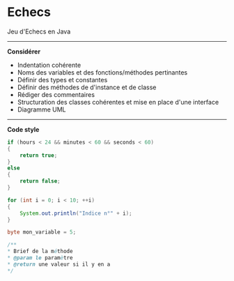 # Echecs
Jeu d'Echecs en Java 

***

**Considérer**
* Indentation cohérente                       
* Noms des variables et des fonctions/méthodes pertinantes
* Définir des types et constantes
* Définir des méthodes de d'instance et de classe
* Rédiger des commentaires 
* Structuration des classes cohérentes et mise en place d'une interface
* Diagramme UML

***

**Code style**

```java
if (hours < 24 && minutes < 60 && seconds < 60)
{
    return true;
}
else
{
    return false;
}
```

```java
for (int i = 0; i < 10; ++i) 
{
    System.out.println("Indice n°" + i);
}
```

```java
byte mon_variable = 5;
```

```java
/**
* Brief de la méthode
* @param le paramètre
* @return une valeur si il y en a
*/ 
```
